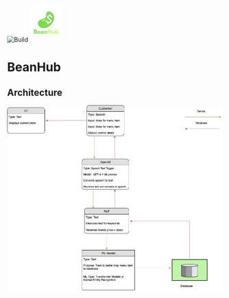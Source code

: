 ![Build](https://github.com/Ibrahim-Haroon/BeanHub/actions/workflows/unit-test.yml/badge.svg)
<img src="other/images/bean_logo.png" alt="BeanHub" width="75" height="75" style="vertical-align: 10px;">



# BeanHub

## Architecture
![architecture.drawio.png](other/images/architecture.drawio.png)
